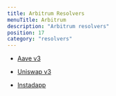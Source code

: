 ```yaml
---
title: Arbitrum Resolvers
menuTitle: Arbitrum
description: "Arbitrum resolvers"
position: 17
category: "resolvers"
---
```

* [Aave v3](/resolvers/arbitrum/aave_v3) 

* [Uniswap v3](/resolvers/arbitrum/uniswap) 

* [Instadapp](/resolvers/arbitrum/instadapp)


